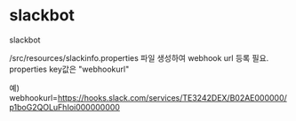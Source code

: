 # slackbot
slackbot

/src/resources/slackinfo.properties 파일 생성하여 webhook url 등록 필요. properties key값은 "webhookurl"


예) webhookurl=https://hooks.slack.com/services/TE3242DEX/B02AE000000/p1boG2QOLuFhIoi000000000
